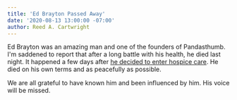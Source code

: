 ```yaml
---
title: 'Ed Brayton Passed Away'
date: '2020-08-13 13:00:00 -07:00'
author: Reed A. Cartwright
---
```


Ed Brayton was an amazing man and one of the founders of Pandasthumb. I'm saddened to report that after a long battle with his health, he died last night. It happened a few days after [he decided to enter hospice care](https://www.patheos.com/blogs/dispatches/2020/08/10/saying-goodbye-for-the-last-time/). He died on his own terms and as peacefully as possible.

We are all grateful to have known him and been influenced by him. His voice will be missed.


